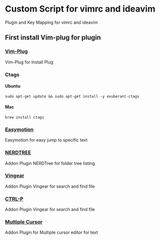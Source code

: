 # Custom Script for vimrc and ideavim
Plugin and Key Mapping for vimrc and ideavim

## First install Vim-plug for plugin
### [Vim-Plug](https://github.com/junegunn/vim-plug)
Vim-Plug for Install Plug

### Ctags

#### Ubuntu
``` 
sudo apt-get update && sudo apt-get install -y exuberant-ctags 
```
#### Mac
```
brew install ctags
```

### [Easymotion](https://github.com/easymotion/vim-easymotion)
Easymotion for easy jump to specific text

### [NERDTREE](https://github.com/preservim/nerdtree)
Addon Plugin NERDTree for folder tree listing

### [Vingear](https://github.com/tpope/vim-vinegar)
Addon Plugin Vingear for search and find file


### [CTRL-P](https://github.com/ctrlpvim/ctrlp.vim)
Addon Plugin Vingear for search and find file

### [Multiple Cursor](https://github.com/mg979/vim-visual-multi)
Addon Plugin for Multiple cursor editor for text
